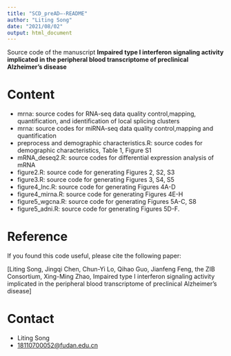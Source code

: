 ```yaml
---
title: "SCD_preAD—-README"
author: "Liting Song"
date: "2021/08/02"
output: html_document
---
```



Source code of the manuscript **Impaired type I interferon signaling activity implicated in the peripheral blood transcriptome of preclinical Alzheimer’s disease**

# Content
* mrna: source codes for RNA-seq data quality control,mapping, quantification, and identification of local splicing clusters 
* mrna: source codes for miRNA-seq data quality control,mapping and quantification
* preprocess and demographic characteristics.R: source codes for demographic characteristics, Table 1, Figure S1
* mRNA_deseq2.R: source codes for differential expression analysis of mRNA
* figure2.R: source code for generating Figures 2, S2, S3
* figure3.R: source code for generating Figures 3, S4, S5
* figure4_lnc.R: source code for generating Figures 4A-D
* figure4_mirna.R: source code for generating Figures 4E-H
* figure5_wgcna.R: source code for generating Figures 5A-C, S8
* figure5_adni.R: source code for generating Figures 5D-F.

# Reference
If you found this code useful, please cite the following paper:

[Liting Song, Jingqi Chen, Chun-Yi Lo, Qihao Guo, Jianfeng Feng, the ZIB Consortium, Xing-Ming Zhao, Impaired type I interferon signaling activity implicated in the peripheral blood transcriptome of preclinical Alzheimer’s disease]


# Contact
* Liting Song
* 18110700052@fudan.edu.cn

